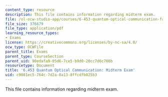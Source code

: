```yaml
---
content_type: resource
description: This file contains information regarding midterm exam.
file: /ol-ocw-studio-app/courses/6-453-quantum-optical-communication-fall-2016/c9081ec5764c7d2a8a138ffcdfb025b3_MIT6_453F16_Midterm.pdf
file_size: 376679
file_type: application/pdf
learning_resource_types:
- Exams
license: https://creativecommons.org/licenses/by-nc-sa/4.0/
ocw_type: OCWFile
parent_title: Exams
parent_type: CourseSection
parent_uid: 90edafa9-05d6-7ce5-b9d0-20cc7d6c708b
resourcetype: Document
title: '6.453 Quantum Optical Communication: Midterm Exam'
uid: c9081ec5-764c-7d2a-8a13-8ffcdfb025b3
---
```

This file contains information regarding midterm exam.